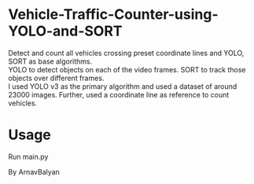 # Vehicle-Traffic-Counter-using-YOLO-and-SORT
Detect and count all vehicles crossing preset coordinate lines and YOLO, SORT as base algorithms.
<br>
YOLO to detect objects on each of the video frames. SORT to track those objects over different frames.
<br>
I used YOLO v3 as the primary algorithm and used a dataset of around 23000 images. Further, used a coordinate line as reference to count vehicles.


# Usage
Run main.py

By ArnavBalyan
